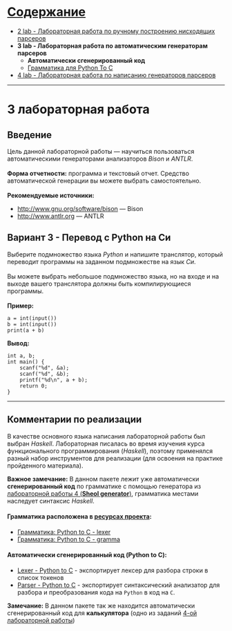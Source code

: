 # [Содержание](./../../README.md)

+ [2 lab - Лабораторная работа по ручному построению нисходящих парсеров](./../Lab2/README.md)
+ **3 lab - Лабораторная работа по автоматическим генераторам парсеров**
    + **Автоматически сгенерированный код**
    + [Грамматика для Python To C](./../../resources/PythonToC/README.md)
+ [4 lab - Лабораторная работа по написанию генераторов парсеров](./../Lab4/README.md)

***

# 3 лабораторная работа

## Введение

Цель данной лабораторной работы — научиться пользоваться автоматическими генераторами анализаторов *Bison* и *ANTLR*.
<br/><br/>**Форма отчетности:** программа и текстовый отчет. Средство автоматической генерации вы можете выбрать
самостоятельно.
<br/><br/>**Рекомендуемые источники:**

+ http://www.gnu.org/software/bison — Bison
+ http://www.antlr.org — ANTLR

## Вариант 3 - Перевод с Python на Си

Выберите подмножество языка *Python* и напишите транслятор, который переводит программы на заданном подмножестве на
язык *Си*.
<br/><br/>Вы можете выбрать небольшое подмножество языка, но на входе и на выходе вашего транслятора должны быть
компилирующиеся программы.
<br/><br/>**Пример:**

```
a = int(input())
b = int(input())
print(a + b)
```

**Вывод:**

```
int a, b;
int main() {
    scanf("%d", &a);
    scanf("%d", &b);
    printf("%d\n", a + b);
    return 0;
}
```

***

## Комментарии по реализации

В качестве основного языка написания лабораторной работы был выбран *Haskell*. Лабораторная писалась во время изучения
курса функционального программирования (*Haskell*), поэтому применялся разный набор инструментов для реализации (для
освоения на практике пройденного материала).

**Важное замечание:** В данном пакете лежит уже автоматически **сгенерированный код** по грамматике с помощью генератора
из [лабораторной работы 4 (**Sheol generator**)](./../Lab4/README.md), грамматика местами наследует синтаксис *Haskell*.

#### Грамматика расположена в **[ресурсах проекта](./../../resources/PythonToC/README.md)**:

+ [Грамматика: Python to C - lexer](./../../resources/PythonToC/PyToC.lex)
+ [Грамматика: Python to C - gramma](./../../resources/PythonToC/PyToC.ly)

#### Автоматически сгенерированный код (Python to C):

+ [Lexer - Python to C](PythonToC/Lexer.hs) - экспортирует лексер для разбора строки в список токенов
+ [Parser - Python to C](PythonToC/Parser.hs) - экспортирует синтаксический анализатор для разбора и преобразования кода
  на `Python` в код на `C`.

**Замечание:** В данном пакете так же находится автоматически сгенерированный код для **калькулятора**
(одно из заданий [4-ой лабораторной работы](./../Lab4/README.md))

  